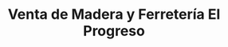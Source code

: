 ---
title: "Venta de Madera y Ferretería El Progreso"
url: /san-salvador/venta-de-madera-y-ferreteria-el-progreso/
shop: hardware
---